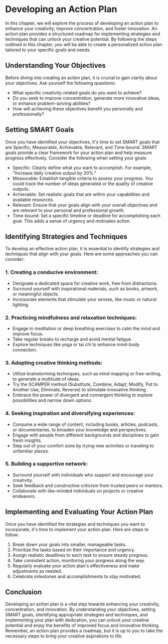 Developing an Action Plan
==================================

In this chapter, we will explore the process of developing an action plan to enhance your creativity, improve concentration, and foster innovation. An action plan provides a structured roadmap for implementing strategies and techniques that can unlock your creative potential. By following the steps outlined in this chapter, you will be able to create a personalized action plan tailored to your specific goals and needs.

Understanding Your Objectives
-----------------------------

Before diving into creating an action plan, it is crucial to gain clarity about your objectives. Ask yourself the following questions:

* What specific creativity-related goals do you want to achieve?
* Do you seek to improve concentration, generate more innovative ideas, or enhance problem-solving abilities?
* How will achieving these objectives benefit you personally and professionally?

Setting SMART Goals
-------------------

Once you have identified your objectives, it's time to set SMART goals that are Specific, Measurable, Achievable, Relevant, and Time-bound. SMART goals provide a clear framework for your action plan and help measure progress effectively. Consider the following when setting your goals:

* Specific: Clearly define what you want to accomplish. For example, "Increase daily creative output by 20%."
* Measurable: Establish tangible criteria to assess your progress. You could track the number of ideas generated or the quality of creative outputs.
* Achievable: Set realistic goals that are within your capabilities and available resources.
* Relevant: Ensure that your goals align with your overall objectives and are relevant to your personal and professional growth.
* Time-bound: Set a specific timeline or deadline for accomplishing each goal. This adds a sense of urgency and motivates action.

Identifying Strategies and Techniques
-------------------------------------

To develop an effective action plan, it is essential to identify strategies and techniques that align with your goals. Here are some approaches you can consider:

### 1. Creating a conducive environment:

* Designate a dedicated space for creative work, free from distractions.
* Surround yourself with inspirational materials, such as books, artwork, or meaningful objects.
* Incorporate elements that stimulate your senses, like music or natural lighting.

### 2. Practicing mindfulness and relaxation techniques:

* Engage in meditation or deep breathing exercises to calm the mind and improve focus.
* Take regular breaks to recharge and avoid mental fatigue.
* Explore techniques like yoga or tai chi to enhance mind-body connection.

### 3. Adopting creative thinking methods:

* Utilize brainstorming techniques, such as mind mapping or free-writing, to generate a multitude of ideas.
* Try the SCAMPER method (Substitute, Combine, Adapt, Modify, Put to Another Use, Eliminate, Reverse) to stimulate innovative thinking.
* Embrace the power of divergent and convergent thinking to explore possibilities and narrow down options.

### 4. Seeking inspiration and diversifying experiences:

* Consume a wide range of content, including books, articles, podcasts, or documentaries, to broaden your knowledge and perspectives.
* Engage with people from different backgrounds and disciplines to gain fresh insights.
* Step out of your comfort zone by trying new activities or traveling to unfamiliar places.

### 5. Building a supportive network:

* Surround yourself with individuals who support and encourage your creativity.
* Seek feedback and constructive criticism from trusted peers or mentors.
* Collaborate with like-minded individuals on projects or creative endeavors.

Implementing and Evaluating Your Action Plan
--------------------------------------------

Once you have identified the strategies and techniques you want to incorporate, it's time to implement your action plan. Here are steps to follow:

1. Break down your goals into smaller, manageable tasks.
2. Prioritize the tasks based on their importance and urgency.
3. Assign realistic deadlines to each task to ensure steady progress.
4. Take consistent action, monitoring your progress along the way.
5. Regularly evaluate your action plan's effectiveness and make adjustments as needed.
6. Celebrate milestones and accomplishments to stay motivated.

Conclusion
----------

Developing an action plan is a vital step towards enhancing your creativity, concentration, and innovation. By understanding your objectives, setting SMART goals, identifying appropriate strategies and techniques, and implementing your plan with dedication, you can unlock your creative potential and enjoy the benefits of improved focus and innovative thinking. Remember, an action plan provides a roadmap, but it is up to you to take the necessary steps to bring your creative aspirations to life.

